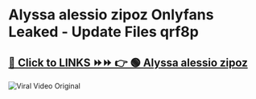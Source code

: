 
 # Alyssa alessio zipoz Onlyfans Leaked - Update Files qrf8p

## <h2><a href="https://clipsfans.com/Alyssa_alessio_zipoz&ref=git">🔗 Click to LINKS ⏩⏩ 👉 🟢 Alyssa alessio zipoz </a></h2>

<a href="https://clipsfans.com/Alyssa_alessio_zipoz&ref=git" rel="nofollow" data-target="animated-image.originalLink"><img src="https://i.ibb.co.com/xMMVF88/686577567.gif" alt="Viral Video Original" style="max-width: 100%; display: inline-block;" data-target="animated-image.originalImage"></a>

